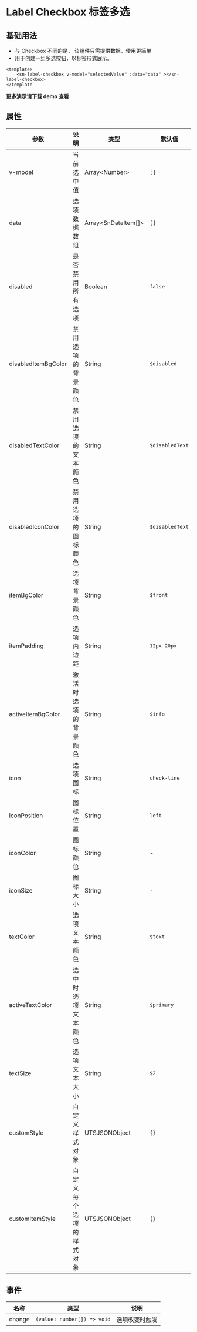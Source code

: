 # Label Checkbox 标签多选

## 基础用法

- 与 Checkbox 不同的是， 该组件只需提供数据，使用更简单
- 用于创建一组多选按钮，以标签形式展示。

```vue
<template>
	<sn-label-checkbox v-model="selectedValue" :data="data" ></sn-label-checkbox>
</template
```

**更多演示请下载 demo 查看**

## 属性

| 参数                | 说明                     | 类型                    | 默认值          | 可选值            |
| ------------------- | ------------------------ | ----------------------- | --------------- | ----------------- |
| v-model             | 当前选中值               | Array\<Number\>         | `[]`            | -                 |
| data                | 选项数据数组             | Array\<SnDataItem\[\]\> | `[]`            | -                 |
| disabled            | 是否禁用所有选项         | Boolean                 | ``false``       | `true` \| `false` |
| disabledItemBgColor | 禁用选项的背景颜色       | String                  | `$disabled`     | -                 |
| disabledTextColor   | 禁用选项的文本颜色       | String                  | `$disabledText` | -                 |
| disabledIconColor   | 禁用选项的图标颜色       | String                  | `$disabledText` | -                 |
| itemBgColor         | 选项背景颜色             | String                  | `$front`        | -                 |
| itemPadding         | 选项内边距               | String                  | `12px 20px`     | -                 |
| activeItemBgColor   | 激活时选项的背景颜色     | String                  | `$info`         | -                 |
| icon                | 选项图标                 | String                  | `check-line`    | -                 |
| iconPosition        | 图标位置                 | String                  | `left`          | `left` \| `right` |
| iconColor           | 图标颜色                 | String                  | -               | -                 |
| iconSize            | 图标大小                 | String                  | -               | -                 |
| textColor           | 选项文本颜色             | String                  | `$text`         | -                 |
| activeTextColor     | 选中时选项文本颜色       | String                  | `$primary`      | -                 |
| textSize            | 选项文本大小             | String                  | `$2`            | -                 |
| customStyle         | 自定义样式对象           | UTSJSONObject           | `{}`            | -                 |
| customItemStyle     | 自定义每个选项的样式对象 | UTSJSONObject           | `{}`            | -                 |

## 事件

| 名称   | 类型                        | 说明           |
| ------ | --------------------------- | -------------- |
| change | `(value: number[]) => void` | 选项改变时触发 |



<DemoPhone name="sn-label-checkbox" />  